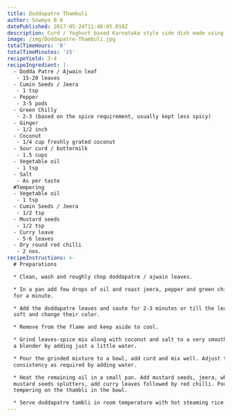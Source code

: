 ```yaml
---
title: Doddapatre Thambuli
author: Sowmya B A
datePublished: 2017-05-24T11:48:05.018Z
description: Curd / Yoghurt based Karnataka style side dish made using doddapatre leaf
image: /img/Doddapatre-Thambuli.jpg
totalTimeHours: '0'
totalTimeMinutes: '15'
recipeYield: 3-4
recipeIngredient: |-
  - Dodda Patre / Ajwain leaf
   - 15-20 leaves
  - Cumin Seeds / Jeera
   - 1 tsp
  - Pepper
   - 3-5 pods
  - Green Chilly
   - 2-3 (based on the spice requirement, usually kept less spicy)
  - Ginger
   - 1/2 inch
  - Coconut
   - 1/4 cup freshly grated coconut
  - Sour curd / buttermilk
   - 1.5 cups
  - Vegetable oil
   - 1 tsp
  - Salt
   - As per taste
  #Tempering
  - Vegetable oil
   - 1 tsp
  - Cumin Seeds / Jeera
   - 1/2 tsp
  - Mustard seeds
   - 1/2 tsp
  - Curry leave
   - 5-6 leaves
  - Dry round red chilli
   - 2 nos.
recipeInstructions: >-
  # Preparations

  * Clean, wash and roughly chop doddapatre / ajwain leaves.

  * In a pan add few drops of oil and roast jeera, pepper and green chilli. Fry
  for a minute.

  * Add the doddapatre leaves and saute for 2-3 minutes or till the leaves turn
  soft and change their color.

  * Remove from the flame and keep aside to cool.

  * Grind leaves-spice mix along with coconut and salt to a very smooth paste in
  a blender by adding just a little water.

  * Pour the grinded mixture to a bowl, add curd and mix well. Adjust the
  consistency as required by adding water.

  * Heat the remaining oil in a small pan. Add mustard seeds, jeera, when
  mustard seeds splutters, add curry leaves followed by red chilli. Pour the
  tempering on the thambli in the bowl.

  * Serve doddapatre tambli in room temperature with hot steaming rice.
---
```







